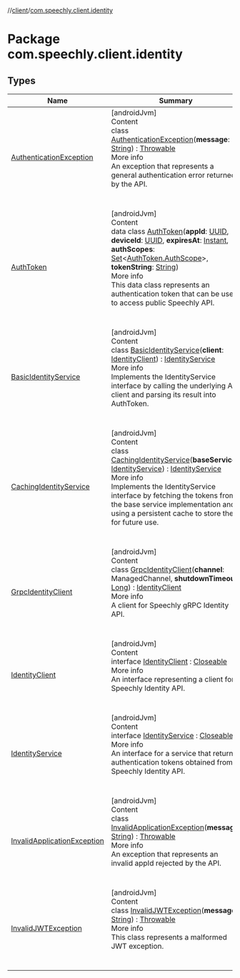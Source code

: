 //[client](../index.md)/[com.speechly.client.identity](index.md)



# Package com.speechly.client.identity  


## Types  
  
|  Name|  Summary| 
|---|---|
| <a name="com.speechly.client.identity/AuthenticationException///PointingToDeclaration/"></a>[AuthenticationException](-authentication-exception/index.md)| <a name="com.speechly.client.identity/AuthenticationException///PointingToDeclaration/"></a>[androidJvm]  <br>Content  <br>class [AuthenticationException](-authentication-exception/index.md)(**message**: [String](https://kotlinlang.org/api/latest/jvm/stdlib/kotlin/-string/index.html)) : [Throwable](https://kotlinlang.org/api/latest/jvm/stdlib/kotlin/-throwable/index.html)  <br>More info  <br>An exception that represents a general authentication error returned by the API.  <br><br><br>
| <a name="com.speechly.client.identity/AuthToken///PointingToDeclaration/"></a>[AuthToken](-auth-token/index.md)| <a name="com.speechly.client.identity/AuthToken///PointingToDeclaration/"></a>[androidJvm]  <br>Content  <br>data class [AuthToken](-auth-token/index.md)(**appId**: [UUID](https://developer.android.com/reference/kotlin/java/util/UUID.html), **deviceId**: [UUID](https://developer.android.com/reference/kotlin/java/util/UUID.html), **expiresAt**: [Instant](https://developer.android.com/reference/kotlin/java/time/Instant.html), **authScopes**: [Set](https://kotlinlang.org/api/latest/jvm/stdlib/kotlin.collections/-set/index.html)<[AuthToken.AuthScope](-auth-token/-auth-scope/index.md)>, **tokenString**: [String](https://kotlinlang.org/api/latest/jvm/stdlib/kotlin/-string/index.html))  <br>More info  <br>This data class represents an authentication token that can be used to access public Speechly API.  <br><br><br>
| <a name="com.speechly.client.identity/BasicIdentityService///PointingToDeclaration/"></a>[BasicIdentityService](-basic-identity-service/index.md)| <a name="com.speechly.client.identity/BasicIdentityService///PointingToDeclaration/"></a>[androidJvm]  <br>Content  <br>class [BasicIdentityService](-basic-identity-service/index.md)(**client**: [IdentityClient](-identity-client/index.md)) : [IdentityService](-identity-service/index.md)  <br>More info  <br>Implements the IdentityService interface by calling the underlying API client and parsing its result into AuthToken.  <br><br><br>
| <a name="com.speechly.client.identity/CachingIdentityService///PointingToDeclaration/"></a>[CachingIdentityService](-caching-identity-service/index.md)| <a name="com.speechly.client.identity/CachingIdentityService///PointingToDeclaration/"></a>[androidJvm]  <br>Content  <br>class [CachingIdentityService](-caching-identity-service/index.md)(**baseService**: [IdentityService](-identity-service/index.md)) : [IdentityService](-identity-service/index.md)  <br>More info  <br>Implements the IdentityService interface by fetching the tokens from the base service implementation and using a persistent cache to store them for future use.  <br><br><br>
| <a name="com.speechly.client.identity/GrpcIdentityClient///PointingToDeclaration/"></a>[GrpcIdentityClient](-grpc-identity-client/index.md)| <a name="com.speechly.client.identity/GrpcIdentityClient///PointingToDeclaration/"></a>[androidJvm]  <br>Content  <br>class [GrpcIdentityClient](-grpc-identity-client/index.md)(**channel**: ManagedChannel, **shutdownTimeout**: [Long](https://kotlinlang.org/api/latest/jvm/stdlib/kotlin/-long/index.html)) : [IdentityClient](-identity-client/index.md)  <br>More info  <br>A client for Speechly gRPC Identity API.  <br><br><br>
| <a name="com.speechly.client.identity/IdentityClient///PointingToDeclaration/"></a>[IdentityClient](-identity-client/index.md)| <a name="com.speechly.client.identity/IdentityClient///PointingToDeclaration/"></a>[androidJvm]  <br>Content  <br>interface [IdentityClient](-identity-client/index.md) : [Closeable](https://developer.android.com/reference/kotlin/java/io/Closeable.html)  <br>More info  <br>An interface representing a client for Speechly Identity API.  <br><br><br>
| <a name="com.speechly.client.identity/IdentityService///PointingToDeclaration/"></a>[IdentityService](-identity-service/index.md)| <a name="com.speechly.client.identity/IdentityService///PointingToDeclaration/"></a>[androidJvm]  <br>Content  <br>interface [IdentityService](-identity-service/index.md) : [Closeable](https://developer.android.com/reference/kotlin/java/io/Closeable.html)  <br>More info  <br>An interface for a service that returns authentication tokens obtained from Speechly Identity API.  <br><br><br>
| <a name="com.speechly.client.identity/InvalidApplicationException///PointingToDeclaration/"></a>[InvalidApplicationException](-invalid-application-exception/index.md)| <a name="com.speechly.client.identity/InvalidApplicationException///PointingToDeclaration/"></a>[androidJvm]  <br>Content  <br>class [InvalidApplicationException](-invalid-application-exception/index.md)(**message**: [String](https://kotlinlang.org/api/latest/jvm/stdlib/kotlin/-string/index.html)) : [Throwable](https://kotlinlang.org/api/latest/jvm/stdlib/kotlin/-throwable/index.html)  <br>More info  <br>An exception that represents an invalid appId rejected by the API.  <br><br><br>
| <a name="com.speechly.client.identity/InvalidJWTException///PointingToDeclaration/"></a>[InvalidJWTException](-invalid-j-w-t-exception/index.md)| <a name="com.speechly.client.identity/InvalidJWTException///PointingToDeclaration/"></a>[androidJvm]  <br>Content  <br>class [InvalidJWTException](-invalid-j-w-t-exception/index.md)(**message**: [String](https://kotlinlang.org/api/latest/jvm/stdlib/kotlin/-string/index.html)) : [Throwable](https://kotlinlang.org/api/latest/jvm/stdlib/kotlin/-throwable/index.html)  <br>More info  <br>This class represents a malformed JWT exception.  <br><br><br>

